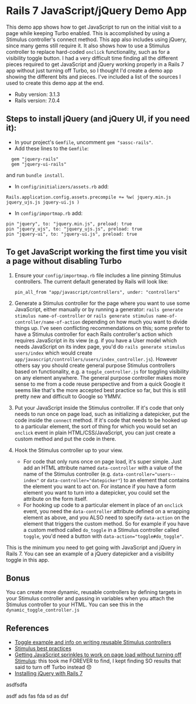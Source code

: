 # Rails 7 JavaScript/jQuery Demo App

This demo app shows how to get JavaScript to run on the initial visit to a page while keeping Turbo enabled. This is
accomplished by using a Stimulus controller's connect method. This app also includes using jQuery, since many gems still
require it. It also shows how to use a Stimulus controller to replace hard-coded `onclick` functionality, such as for a
visibility toggle button. I had a very difficult time finding all the different pieces required to get JavaScript and jQuery working 
properly in
a Rails 7 app without just turning off Turbo, so I thought I'd create a demo app showing the different bits and pieces.
I've included a list of the sources I used to create this demo app at the end.

* Ruby version: 3.1.3
* Rails version: 7.0.4

## Steps to install jQuery (and jQuery UI, if you need it):

* In your project's `Gemfile`, uncomment `gem "sassc-rails"`.
* Add these lines to the `Gemfile`:
```
  gem "jquery-rails"
  gem "jquery-ui-rails"
```
and run `bundle install`.
* In `config/initializers/assets.rb` add: 
```
Rails.application.config.assets.precompile += %w( jquery.min.js jquery_ujs.js jquery-ui.js )
```
* In `config/importmap.rb` add:
```
pin "jquery", to: "jquery.min.js", preload: true
pin "jquery_ujs", to: "jquery_ujs.js", preload: true
pin "jquery-ui", to: "jquery-ui.js", preload: true
```

## To get JavaScript working the first time you visit a page without disabling Turbo

1. Ensure your `config/importmap.rb` file includes a line pinning Stimulus controllers. The current default generated by
Rails will look like:
    ```
    pin_all_from "app/javascript/controllers", under: "controllers"
    ```
1. Generate a Stimulus controller for the page where you want to use some JavaScript, either manually or by running a
generator: `rails generate stimulus name-of-controller` or `rails generate stimulus name-of-controller/name-of-action`
depending on how much you want to divide things up. I've seen conflicting recommendations on this; some prefer to have a
Stimulus controller for each Rails controller's action which requires JavaScript in its view (e.g. if you have a User
model which needs JavaScript on its index page, you'd do `rails generate stimulus users/index` which would create
`app/javascript/controllers/users/index_controller.js`). However others say you should
create general purpose Stimulus controllers based on functionality, e.g. a `toggle_controller.js` for toggling visibility
on any element anywhere. The general purpose controller makes more sense to me from a code reuse perspective and from a
quick Google it seems like that's the more accepted best practice so far, but this is still pretty new and difficult to
Google so YMMV. 

1. Put your JavaScript inside the Stimulus controller. If it's code that only needs to run once on page load, such as
initializing a datepicker, put the code inside the `connect` method. If it's code that needs to be hooked up to a particular
element, the sort of thing for which you would set an `onclick` event in plain HTML/CSS/JavaScript, you can just create 
a custom method and put the code in there.

1. Hook the Stimulus controller up to your view. 
   * For code that only runs once on page load, it's super simple. Just add
an HTML attribute named `data-controller` with a value of the name of the Stimulus controller (e.g. 
`data-controller="users--index"` or `data-controller="datepicker"`) to an element that contains the element you want to act on. 
For instance if you have a form element
you want to turn into a datepicker, you could set the attribute on the form itself. 
   * For hooking up code to a particular element in place of an `onclick` event, you need the `data-controller` attribute
defined on a wrapping element as above, and you ALSO need to specify `data-action` on the element that triggers the custom
method. So for example if you have a custom method called `do_toggle` in a Stimulus controller called `toggle`, you'd 
need a button with `data-action="toggle#do_toggle"`.

This is the minimum you need to get going with JavaScript and jQuery in Rails 7. You can see an example of a jQuery
datepicker and a visibility toggle in this app.

## Bonus

You can create more dynamic, reusable controllers by defining targets in your Stimulus controller and passing in variables
when you attach the Stimulus controller to your HTML. You can see this in the `dynamic_toggle_controller.js`

## References

* [Toggle example and info on writing reusable Stimulus controllers](https://boringrails.com/articles/better-stimulus-controllers/)
* [Stimulus best practices](https://www.betterstimulus.com/)
* [Getting JavaScript sprinkles to work on page load without turning off Stimulus](https://stackoverflow.com/questions/72902225/javascript-stops-working-when-a-link-is-clicked): 
this took me FOREVER to find, I kept finding SO results that said to turn off Turbo instead 😞
* [Installing jQuery with Rails 7](https://stackoverflow.com/questions/70921378/how-to-install-jquery-and-bootstrap-in-rails-7-app-using-esbuild-without-webpac)

asdfsdfa

asdf
ads
fas
fda
sd
as
dsf